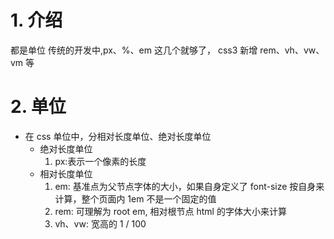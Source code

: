 # 1. 介绍

都是单位
传统的开发中,px、%、em 这几个就够了，
css3 新增 rem、vh、vw、vm 等

# 2. 单位

- 在 css 单位中，分相对长度单位、绝对长度单位
  - 绝对长度单位
    1. px:表示一个像素的长度
  - 相对长度单位
    1. em: 基准点为父节点字体的大小，如果自身定义了 font-size 按自身来计算，整个页面内 1em 不是一个固定的值
    2. rem: 可理解为 root em, 相对根节点 html 的字体大小来计算
    3. vh、vw: 宽高的 1 / 100
